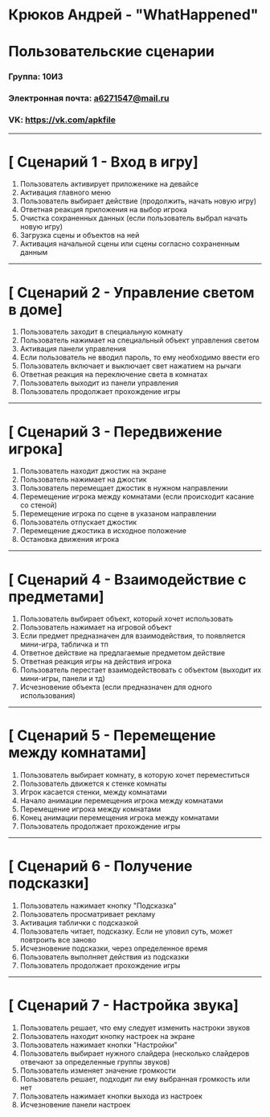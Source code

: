 # Крюков Андрей - "WhatHappened"
# Пользовательские сценарии


### Группа: 10И3
### Электронная почта: a6271547@mail.ru
### VK: https://vk.com/apkfile

***

# [ Сценарий 1 - Вход в игру]

1. Пользователь активирует приложенике на девайсе
2. Активация главного меню
3. Пользователь выбирает действие (продолжить, начать новую игру)
4. Ответная реакция приложения на выбор игрока
5. Очистка сохраненных данных (если пользователь выбрал начать новую игру)
6. Загрузка сцены и объектов на ней
7. Активация начальной сцены или сцены согласно сохраненным данным

***

# [ Сценарий 2 - Управление светом в доме]

1. Пользователь заходит в специальную комнату
2. Пользователь нажимает на специальный объект управления светом
3. Активация панели управления
4. Если пользователь не вводил пароль, то ему необходимо ввести его
5. Пользователь включает и выключает свет нажатием на рычаги
6. Ответная реакция на переключение света в комнатах
7. Пользователь выходит из панели управления
8. Пользователь продолжает прохождение игры

***

# [ Сценарий 3 - Передвижение игрока]

1. Пользователь находит джостик на экране
2. Пользователь нажимает на джостик
3. Пользователь перемещает джостик в нужном направлении
4. Перемещение игрока между комнатами (если происходит касание со стеной)
5. Перемещение игрока по сцене в указаном направлении
6. Пользователь отпускает джостик
7. Перемещение джостика в исходное положение
8. Остановка движения игрока

***

# [ Сценарий 4 - Взаимодействие с предметами]

1. Пользователь выбирает объект, который хочет использовать
2. Пользователь нажимает на игровой объект
3. Если предмет предназначен для взаимодействия, то появляется мини-игра, табличка и тп
4. Ответное действие на предлагаемые предметом действие
5. Ответная реакция игры на действия игрока
6. Пользователь перестает взаимодействовать с объектом (выходит их мини-игры, панели и тд)
7. Исчезновение объекта (если предназначен для одного использования)

***

# [ Сценарий 5 - Перемещение между комнатами]

1. Пользователь выбирает комнату, в которую хочет переместиться
2. Пользователь движется к стенке комнаты
3. Игрок касается стенки, между комнатами
4. Начало анимации перемещения игрока между комнатами
5. Перемещение игрока между комнатами
6. Конец анимации перемещения игрока между комнатами
7. Пользователь продолжает прохождение игры

***

# [ Сценарий 6 - Получение подсказки]

1. Пользователь нажимает кнопку "Подсказка"
2. Пользователь просматривает рекламу
3. Активация таблички с подсказкой
4. Пользователь читает, подсказку. Если не уловил суть, может повтроить все заново
5. Исчезновение подсказки, через определенное время
6. Пользователь выполняет действия из подсказки 
7. Пользователь продолжает прохождение игры

***

# [ Сценарий 7 - Настройка звука]

1. Пользователь решает, что ему следует изменить настроки звуков
2. Пользователь находит кнопку настроек на экране
3. Пользователь нажимает кнопки "Настройки"
4. Пользователь выбирает нужного слайдера (несколько слайдеров отвечают за определенные группы звуков)
5. Пользователь изменяет значение громкости
6. Пользователь решает, подходит ли ему выбранная громкость или нет
7. Пользователь нажимает кнопки выхода из настроек
8. Исчезновение панели настроек



